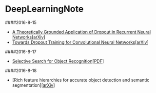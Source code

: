 # DeepLearningNote

####2016-8-15 

- [A Theoretically Grounded Application of Dropout in Recurrent Neural Networks](note/2016-8-15.md)[[arXiv](http://arxiv.org/abs/1512.05287)]
- [Towards Dropout Training for Convolutional Neural Networks](note/2016-8-15-1.md)[[arXiv](https://arxiv.org/ftp/arxiv/papers/1512/1512.00242.pdf)]

####2016-8-17

- [Selective Search for Object Recognition](note/2016-8-17.md)[[PDF](https://ivi.fnwi.uva.nl/isis/publications/2013/UijlingsIJCV2013/UijlingsIJCV2013.pdf)]

####2016-8-18

- [Rich feature hierarchies for accurate object detection and semantic segmentation][[arXiv](https://arxiv.org/pdf/1311.2524v5.pdf)]
